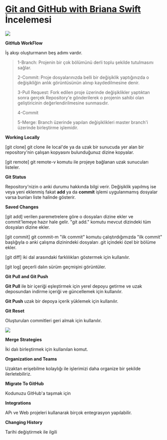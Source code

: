 # [Git and GitHub with Briana Swift](https://www.youtube.com/watch?v=47E-jcuQz5c&list=PLg7s6cbtAD17Gw5u8644bgKhgRLiJXdX4) İncelemesi

![](https://i.ytimg.com/vi/47E-jcuQz5c/hqdefault.jpg?sqp=-oaymwEXCNACELwBSFryq4qpAwkIARUAAIhCGAE=&rs=AOn4CLBeHWKt-IFHUv43wmO4ZS9_8RpkfA)

**GitHub WorkFlow**

İş akışı oluşturmanın beş adımı vardır.

> 1-Branch: Projenin bir çok bölümünü derli toplu şekilde tutulmasını sağlar.
>
> 2-Commit: Proje dosyalarınızda belli bir değişiklik yaptığınızda o değişikliğin anlık görüntüsünün alınıp kaydedilmesine denir.
>
> 3-Pull Request: Fork edilen proje üzerinde değişiklikler yaptıktan sonra gerçek Repository'e gönderilerek o projenin sahibi olan geliştiricinin değerlendirilmesine sunmasıdır.
>
> 4-Commit
>
> 5-Merge: Branch üzerinde yapılan değişiklikleri master branch'i üzerinde birleştirme işlemidir.



**Working Locally**

[git clone] git clone ile local'de ya da uzak bir sunucuda yer alan bir repository'nin çalışan kopyasını bulunduğunuz dizine kopyalar.

[git remote]  git remote-v komutu ile projeye bağlanan uzak sunucuları listeler.



**Git Status**

Repository'nizin o anki durumu hakkında bilgi verir. Değişiklik yapılmış ise veya yeni eklenmiş fakat **add** ya da  **commit** işlemi uygulanmamış dosyalar varsa bunları liste halinde gösterir.



**Saved Changes**

[git add] verilen paremetrelere göre o dosyaları dizine ekler ve commit'lemeye hazır hale gelir. "git add." komutu mevcut dizindeki tüm dosyaları dizine ekler.

[git commit] git commit-m "ilk commit" komutu çalıştırdığımızda "ilk commit" başlığıyla o anki çalışma dizinindeki dosyaları .git içindeki özel bir bölüme ekler.

[git diff] iki dal arasındaki farklılıkları göstermek için kullanılır.

[git log] geçerli dalın sürüm geçmişini görüntüler.

**Git Pull and Git Push**

**Git Pull** ile bir içeriği eşleştirmek için yerel depoyu getirme ve uzak deposundan indirme içeriği ve güncellemek için kullanılır.

**Git Push** uzak bir depoya içerik yüklemek için kullanılır.



**Git Reset** 

Oluşturulan commitleri geri almak için kullanılır.

![](https://miro.medium.com/max/1130/1*yf6pRmHe2y1V8EA5BRxZog.png)



**Merge Strategies**

İki dalı birleştirmek için kullanılan komut.



**Organization and Teams**

Uzaktan erişebilme kolaylığı ile işlerimizi daha organize bir şekilde ilerletebiliriz.



**Migrate To GitHub**

Kodunuzu GitHub'a taşımak için



**Integrations**

APı ve Web projeleri kullanarak birçok entegrasyon yapılabilir.



**Changing History**

Tarihi değiştirmek ile ilgili

